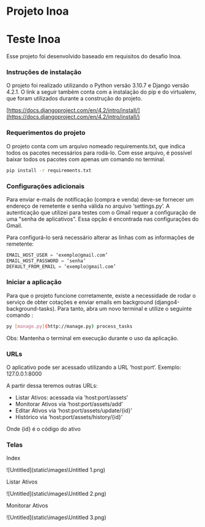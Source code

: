 # Projeto Inoa

# Teste Inoa

Esse projeto foi desenvolvido baseado em requisitos do desafio Inoa.

### Instruções de instalação

O projeto foi realizado utilizando o Python versão 3.10.7 e Django versão 4.2.1. O link a seguir também conta com a instalação do pip e do virtualenv, que foram utilizados durante a construção do projeto.

[https://docs.djangoproject.com/en/4.2/intro/install/](https://docs.djangoproject.com/en/4.2/intro/install/)

### Requerimentos do projeto

O projeto conta com um arquivo nomeado requirements.txt, que indica todos os pacotes necessários para rodá-lo. Com esse arquivo, é possível baixar todos os pacotes com apenas um comando no terminal.

```bash
pip install -r requirements.txt
```

### Configurações adicionais

Para enviar e-mails de notificação (compra e venda) deve-se fornecer um endereço de remetente e senha válida no arquivo ‘settings.py’. A autenticação que utilizei para testes com o Gmail requer a configuração de uma "senha de aplicativos". Essa opção é encontrada nas configurações do Gmail.

Para configurá-lo será necessário alterar as linhas com as informações de remetente:

```python
EMAIL_HOST_USER = ‘exemplo@gmail.com’
EMAIL_HOST_PASSWORD = ‘senha’
DEFAULT_FROM_EMAIL = ‘exemplo@gmail.com’
```

### Iniciar a aplicação

Para que o projeto funcione corretamente, existe a necessidade de rodar o serviço de obter cotações e enviar emails em background (django4-background-tasks). Para tanto, abra um novo terminal e utilize o seguinte comando :

```bash
py [manage.py](http://manage.py) process_tasks
```

Obs: Mantenha o terminal em execução durante o uso da aplicação.

### URLs

O aplicativo pode ser acessado utilizando a URL ‘host:port’. Exemplo: 127.0.0.1:8000

A partir dessa teremos outras URLs:

- Listar Ativos: acessada via ‘host:port/assets’
- Monitorar Ativos via ‘host:port/assets/add’
- Editar Ativos via ‘host:port/assets/update/{id}’
- Histórico via ‘host:port/assets/history/{id}’

Onde {id} é o código do ativo

### Telas

Index

![Untitled](static\images\Untitled 1.png)

Listar Ativos

![Untitled](static\images\Untitled 2.png)

Monitorar Ativos

![Untitled](static\images\Untitled 3.png)